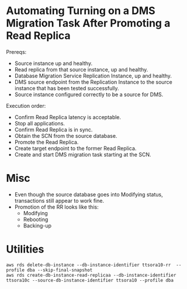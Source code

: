 # Automating Turning on a DMS Migration Task After Promoting a Read Replica
Prereqs: 
- Source instance up and healthy.
- Read replica from that source instance, up and healthy.
- Database Migration Service Replication Instance, up and healthy.
- DMS source endpoint from the Replication Instance to the source instance that has been tested successfully.
- Source instance configured correctly to be a source for DMS.

Execution order:
- Confirm Read Replica latency is acceptable.
- Stop all applications.
- Confirm Read Replica is in sync.
- Obtain the SCN from the source database.
- Promote the Read Replica.
- Create target endpoint to the former Read Replica.
- Create and start DMS migration task starting at the SCN.

# Misc
- Even though the source database goes into Modifying status, transactions still appear to work fine.
- Promotion of the RR looks like this:
  - Modifying
  - Rebooting
  - Backing-up

# Utilities
```
aws rds delete-db-instance --db-instance-identifier ttsora10-rr  --profile dba --skip-final-snapshot
aws rds create-db-instance-read-replicaa --db-instance-identifier ttsora10c --source-db-instance-identifier ttsora10 --profile dba
```


